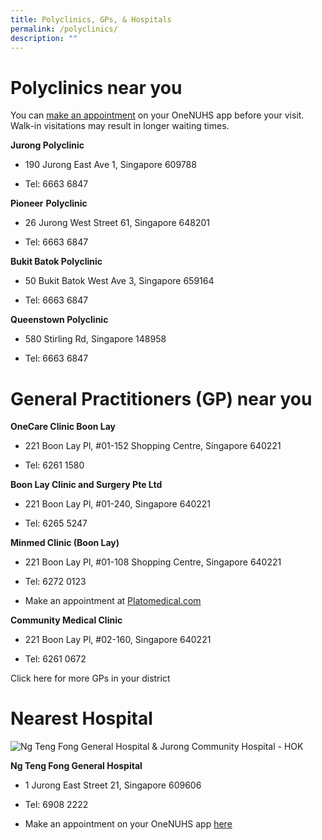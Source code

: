```yaml
---
title: Polyclinics, GPs, & Hospitals
permalink: /polyclinics/
description: ""
---
```

# Polyclinics near you
You can [make an appointment](https://www.nup.com.sg/Pages/Make-change-an-Appointment.aspx) on your OneNUHS app before your visit. Walk-in visitations may result in longer waiting times.


**Jurong Polyclinic**

*   190 Jurong East Ave 1, Singapore 609788
    
*   Tel: 6663 6847
    

**Pioneer** **Polyclinic**

*   26 Jurong West Street 61, Singapore 648201
    
*   Tel: 6663 6847
    

**Bukit Batok Polyclinic**

*   50 Bukit Batok West Ave 3, Singapore 659164
    
*   Tel: 6663 6847
    

**Queenstown Polyclinic**

*   580 Stirling Rd, Singapore 148958
    
*   Tel: 6663 6847

# General Practitioners (GP) near you

**OneCare Clinic Boon Lay**

*   221 Boon Lay Pl, #01-152 Shopping Centre, Singapore 640221
    
*   Tel: 6261 1580

**Boon Lay Clinic and Surgery Pte Ltd**

*   221 Boon Lay Pl, #01-240, Singapore 640221
    
*   Tel: 6265 5247

**Minmed Clinic (Boon Lay)**

*   221 Boon Lay Pl, #01-108 Shopping Centre, Singapore 640221
    
*   Tel: 6272 0123
*   Make an appointment at [Platomedical.com](https://clinic.platomedical.com/book/bWlubWVk/c58a16836ace40cfa64475408343f5d4/Bcoa6zQ)

**Community Medical Clinic**

*  221 Boon Lay Pl, #02-160, Singapore 640221
    
*   Tel: 6261 0672

Click here for more GPs in your district

# Nearest Hospital
![Ng Teng Fong General Hospital &amp; Jurong Community Hospital - HOK](https://www.hok.com/wp-content/uploads/2019/05/Ng-Teng-Fong-Hospital-Overall-1900-1600x1069.jpg)

**Ng Teng Fong General Hospital**

*  1 Jurong East Street 21, Singapore 609606
    
*   Tel: 6908 2222
*   Make an appointment on your OneNUHS app [here](https://www.nup.com.sg/Pages/Make-change-an-Appointment.aspx)
